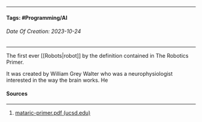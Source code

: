 __________________________________________________________________________
#### **Tags:** #Programming/AI 
###### *Date Of Creation: 2023-10-24*
__________________________________________________________________________

The first ever [[Robots|robot]] by the definition contained in The Robotics Primer.

It was created by William Grey Walter who was a neurophysiologist interested in the way the brain works. He 
#### Sources
__________________________________________________________________________
1. [mataric-primer.pdf (ucsd.edu)](https://pages.ucsd.edu/~ehutchins/cogs8/mataric-primer.pdf)